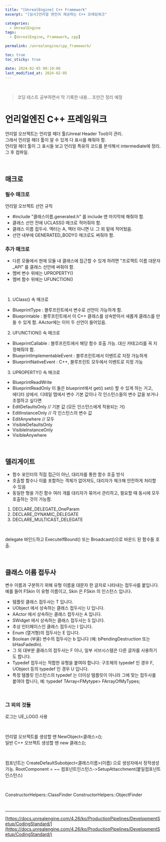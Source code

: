 ```yaml
---
title: "[UnrealEngine] C++ Framework"
excerpt: "[임시]언리얼 엔진이 제공하는 C++ 프레임워크"

categories:
  - UnrealEngine
tags:
  - [UnrealEngine, Framework, cpp]

permalink: /unrealengine/cpp_framework/

toc: true
toc_sticky: true

date: 2024-02-05 00:10:00
last_modified_at: 2024-02-05
---
```

<br>

>코딩 테스트 공부하면서 막 기록한 내용... 조만간 정리 예정

# 언리얼엔진 C++ 프레임워크

언리얼 오브젝트는 언리얼 헤더 툴(Unreal Header Tool)이 관리.<br>
그래서 언리얼 헤더 툴이 알 수 있게 다 표시를 해줘야 함.<br>
언리얼 헤더 툴이 그 표시들 보고 언리얼 특유의 코드를 분석해서 intermediate에 정리. 그 후 컴파일.

<br>

## 매크로

### 필수 매크로
 
언리얼 오브젝트 선언 규칙<br>
- #include "클래스이름.generated.h" 를 include 맨 마지막에 해줘야 함.
- 클래스 선언 전에 UCLASS() 매크로 적어줘야 함.
- 클래스 이름 접두사. 액터는 A, 액터 아니면 U. 그 외 밑에 적어뒀음.
- 선언 내부에 GENERATED_BODY() 매크로도 써줘야 함. 

### 추가 매크로

- 다른 모듈에서 현재 모듈 내 클래스에 접근할 수 있게 하려면 "프로젝트 이름 대문자_API" 를 클래스 선언에 써줘야 함.
- 멤버 변수 위에는 UPROPERTY()
- 멤버 함수 위에는 UFUNCTION()

<br>

1. UClass() 속 매크로
- BlueprintType : 블루프린트에서 변수로 선언이 가능하게 함.
- Blueprintable : 블루프린트에서 이 C++ 클래스를 상속받아서 새롭게 클래스를 만들 수 있게 함.
AActor에는 이미 두 선언이 들어있음.

2. UFUNCTION() 속 매크로
- BlueprintCallable : 블루프린트에서 해당 함수 호출 가능. 대신 카테고리를 꼭 지정해줘야 함.
- BlueprintImplementableEvent : 블루프린트에서 이벤트로 지정 가능하게 
- BlueprintNativeEvent : C++, 블루프린트 모두에서 이벤트로 지정 가능

3. UPROPERTY() 속 매크로
- BlueprintReadWrite
- BlueprintReadOnly
이 둘은 blueprint에서 get() set() 할 수 있게 하는 거고,<br>
에디터 상에서. 디테일 탭에서 변수 기본 값이나 각 인스턴스들의 변수 값을 보거나 조절하고 싶다면<br>
- EditDefaultsOnly // 기본 값 (모든 인스턴스에게 적용되는 거)
- EditInstanceOnly // 각 인스턴스의 변수 값
- EditAnywhere // 모두
- VisibleDefaultsOnly
- VisibleInstanceOnly
- VisibleAnywhere

<br>

## 델리게이트
- 함수 포인터의 직접 접근이 아닌, 대리자를 통한 함수 호출 방식
- 호출할 함수나 이를 포함하는 객체가 없어져도, 대리자가 체크해 안전하게 처리할 수 있음
- 동일한 형을 가진 함수 여러 개를 대리자가 묶어서 관리하고, 필요할 때 동시에 모두 호출하는 것이 가능함.

1. DECLARE_DELEGATE_OneParam
2. DECLARE_DYNAMIC_DELEGATE
3. DECLARE_MULTICAST_DELEGATE

<br>

delegate 바인드하고 ExecuteIfBound() 또는 Broadcast()으로 바운드 된 함수들 호출. 

<br>

## 클래스 이름 접두사
변수 이름과 구분하기 위해 유형 이름을 대문자 한 글자로 나타내는 접두사를 붙입니다.<br>
예를 들어 FSkin 이 유형 이름이고, Skin 은 FSkin 의 인스턴스 입니다.
- 템플릿 클래스 접두사는 T 입니다.
- UObject 에서 상속하는 클래스 접두사는 U 입니다.
- AActor 에서 상속하는 클래스 접두사는 A 입니다.
- SWidget 에서 상속하는 클래스 접두사는 S 입니다.
- 추상 인터페이스인 클래스 접두사는 I 입니다.
- Enum (열거형)의 접두사는 E 입니다.
- Boolean (부울) 변수의 접두사는 b 입니다 (예: bPendingDestruction 또는 bHasFadedIn).
- 그 외 대부분 클래스의 접두사는 F 이나, 일부 서브시스템은 다른 글자를 사용하기도 합니다.
- Typedef 접두사는 적합한 유형을 붙여야 합니다: 구조체의 typedef 인 경우 F, UObject 등의 typedef 인 경우 U 입니다.
- 특정 템플릿 인스턴스의 typedef 는 더이상 템플릿이 아니라 그에 맞는 접두사를 붙여야 합니다, 
예: typedef TArray\<FMytype> FArrayOfMyTypes;

<br>

### 그 외의 것들
로그는 UE_LOG() 사용

<br>

언리얼 오브젝트를 생성할 땐 NewObject<클래스>();<br>
일반 C++ 오브젝트 생성할 땐 new 클래스();<br>

<br>

컴포넌트는 CreateDefaultSubobject<클래스이름>(이름) 으로 생성자에서 정적생성 가능.
RootComponent = ~~
컴포넌트인스턴스->SetupAttacchment(붙일컴포넌트인스턴스)

<br>

ConstructorHelpers::ClassFinder
ConstructorHelpers::ObjectFinder

<br>

---
[https://docs.unrealengine.com/4.26/ko/ProductionPipelines/DevelopmentSetup/CodingStandard/](https://docs.unrealengine.com/4.26/ko/ProductionPipelines/DevelopmentSetup/CodingStandard/)
